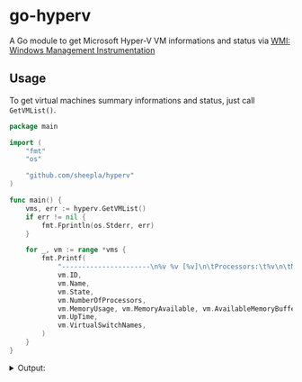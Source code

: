 # go-hyperv

A Go module to get Microsoft Hyper-V VM informations and status via [WMI: Windows Management Instrumentation](https://learn.microsoft.com/en-us/windows/win32/wmisdk/about-wmi)

## Usage

To get virtual machines summary informations and status, just call `GetVMList()`.

```go
package main

import (
	"fmt"
	"os"

	"github.com/sheepla/hyperv"
)

func main() {
	vms, err := hyperv.GetVMList()
	if err != nil {
		fmt.Fprintln(os.Stderr, err)
	}

	for _, vm := range *vms {
		fmt.Printf(
			"----------------------\n%v %v [%v]\n\tProcessors:\t%v\n\tMemory:\tusage=%v available=%v buffer=%v\n\tUptime:\t%v\n\tvSwitch:\t%v\n",
			vm.ID,
			vm.Name,
			vm.State,
			vm.NumberOfProcessors,
			vm.MemoryUsage, vm.MemoryAvailable, vm.AvailableMemoryBuffer,
			vm.UpTime,
			vm.VirtualSwitchNames,
		)
	}
}
```

<details>

<summary>Output:</summary>

```
----------------------
354054C8-AE69-4ECB-BC42-7A63BA2688A4 Rocky [enabled but offline]
        Processors:     1
        Memory: usage=0 available=2147483647 buffer=2147483647
        Uptime: 0
        vSwitch:        [ExternalSwitch]
----------------------
782EC864-9404-4AFD-B5C7-58AA6EEBBC24 WS2022 [enabled but offline]
        Processors:     1
        Memory: usage=0 available=2147483647 buffer=2147483647
        Uptime: 0
        vSwitch:        [ExternalSwitch]
----------------------
96948A58-D987-4A71-9DCC-4E125BA48A4E Debian [running]
        Processors:     1
        Memory: usage=1024 available=26 buffer=180
        Uptime: 47863518
        vSwitch:        [ExternalSwitch]
----------------------
E25CD86E-9F94-43CD-B182-33B7CC74E957 ArchLinux [enabled but offline]
        Processors:     4
        Memory: usage=0 available=2147483647 buffer=2147483647
        Uptime: 0
        vSwitch:        [ExternalSwitch]
----------------------
EDF2EDF5-61A4-4AC2-8A2B-BDE67DE4FD12 WS2022Desktop [running]
        Processors:     1
        Memory: usage=4096 available=71 buffer=1236
        Uptime: 38991448
        vSwitch:        [ExternalSwitch]
```

<details>

## Installation

```cmd
go get github.com/sheepla/hyperv
```

## License

MIT

## Author

[Sheepla](https://github.com/sheepla)

